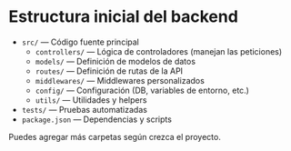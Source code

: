 # Estructura inicial del backend

- `src/` — Código fuente principal
  - `controllers/` — Lógica de controladores (manejan las peticiones)
  - `models/` — Definición de modelos de datos
  - `routes/` — Definición de rutas de la API
  - `middlewares/` — Middlewares personalizados
  - `config/` — Configuración (DB, variables de entorno, etc.)
  - `utils/` — Utilidades y helpers
- `tests/` — Pruebas automatizadas
- `package.json` — Dependencias y scripts

Puedes agregar más carpetas según crezca el proyecto. 